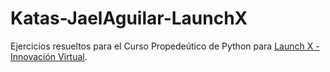 
# Katas-JaelAguilar-LaunchX

Ejercicios resueltos para el Curso Propedeútico de Python para [Launch X - Innovación Virtual](https://github.com/LaunchX-InnovaccionVirtual).
